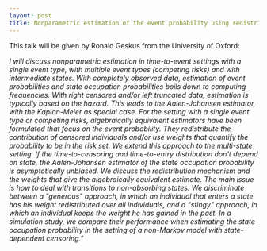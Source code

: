 ```yaml
---
layout: post 
title: Nonparametric estimation of the event probability using redistribution and weights
---
```


This talk will be given by Ronald Geskus from the University of Oxford:

<em>
 I will discuss nonparametric estimation in time-to-event settings with a single event type, with multiple event types (competing risks) and with intermediate states.  With completely observed data, estimation of event probabilities and state occupation probabilities boils down to computing frequencies.  With right censored and/or left truncated data, estimation is typically based on the hazard. This leads to the Aalen-Johansen estimator, with the Kaplan-Meier as special case.</em>

<em>
For the setting with a single event type or competing risks, algebraically equivalent estimators have been formulated that focus on the event probability. They redistribute the contribution of censored individuals and/or use weights that quantify the probability to be in the risk set. We extend this approach to the multi-state setting. If the time-to-censoring and time-to-entry distribution don't depend on state, the Aalen-Johansen estimator of the state occupation probability is asymptotically unbiased. We discuss the redistribution mechanism and the weights that give the algebraically equivalent estimate. The main issue is how to deal with transitions to non-absorbing states. We discriminate between a "generous" approach, in which an individual that enters a state has his weight redistributed over all individuals, and a "stingy" approach, in which an individual keeps the weight he has gained in the past.  In a simulation study, we compare their performance when estimating the state occupation probability in the setting of a non-Markov model with state-dependent censoring."
</em>
